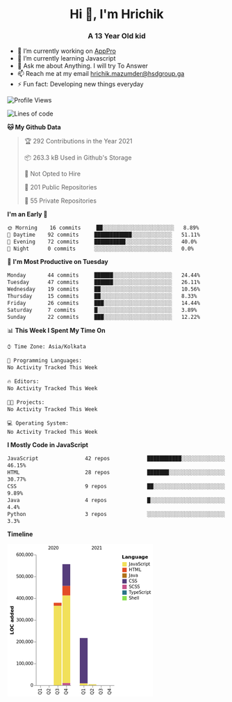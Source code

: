 <h1 align="center">Hi 👋, I'm Hrichik</h1>
<h3 align="center">A 13 Year Old kid</h3>


- 🔭 I’m currently working on [AppPro](https://apppro.in)
- 🌱 I’m currently learning Javascript
- 💬 Ask me about Anything. I will try To Answer
- 📫 Reach me at my email hrichik.mazumder@hsdgroup.ga
- ⚡ Fun fact: Developing new things everyday

<!--START_SECTION:waka-->
![Profile Views](http://img.shields.io/badge/Profile%20Views-0-blue)

![Lines of code](https://img.shields.io/badge/From%20Hello%20World%20I%27ve%20Written-1.2%20million%20lines%20of%20code-blue)

**🐱 My Github Data** 

> 🏆 292 Contributions in the Year 2021
 > 
> 📦 263.3 kB Used in Github's Storage 
 > 
> 🚫 Not Opted to Hire
 > 
> 📜 201 Public Repositories 
 > 
> 🔑 55 Private Repositories  
 > 
**I'm an Early 🐤** 

```text
🌞 Morning    16 commits     ██░░░░░░░░░░░░░░░░░░░░░░░   8.89% 
🌆 Daytime    92 commits     ████████████░░░░░░░░░░░░░   51.11% 
🌃 Evening    72 commits     ██████████░░░░░░░░░░░░░░░   40.0% 
🌙 Night      0 commits      ░░░░░░░░░░░░░░░░░░░░░░░░░   0.0%

```
📅 **I'm Most Productive on Tuesday** 

```text
Monday       44 commits     ██████░░░░░░░░░░░░░░░░░░░   24.44% 
Tuesday      47 commits     ██████░░░░░░░░░░░░░░░░░░░   26.11% 
Wednesday    19 commits     ██░░░░░░░░░░░░░░░░░░░░░░░   10.56% 
Thursday     15 commits     ██░░░░░░░░░░░░░░░░░░░░░░░   8.33% 
Friday       26 commits     ███░░░░░░░░░░░░░░░░░░░░░░   14.44% 
Saturday     7 commits      █░░░░░░░░░░░░░░░░░░░░░░░░   3.89% 
Sunday       22 commits     ███░░░░░░░░░░░░░░░░░░░░░░   12.22%

```


📊 **This Week I Spent My Time On** 

```text
⌚︎ Time Zone: Asia/Kolkata

💬 Programming Languages: 
No Activity Tracked This Week

🔥 Editors: 
No Activity Tracked This Week

🐱‍💻 Projects: 
No Activity Tracked This Week

💻 Operating System: 
No Activity Tracked This Week

```

**I Mostly Code in JavaScript** 

```text
JavaScript               42 repos            ███████████░░░░░░░░░░░░░░   46.15% 
HTML                     28 repos            ███████░░░░░░░░░░░░░░░░░░   30.77% 
CSS                      9 repos             ██░░░░░░░░░░░░░░░░░░░░░░░   9.89% 
Java                     4 repos             █░░░░░░░░░░░░░░░░░░░░░░░░   4.4% 
Python                   3 repos             ░░░░░░░░░░░░░░░░░░░░░░░░░   3.3%

```


**Timeline**

![Chart not found](https://raw.githubusercontent.com/hrichiksite/hrichiksite/master/charts/bar_graph.png) 


<!--END_SECTION:waka-->
